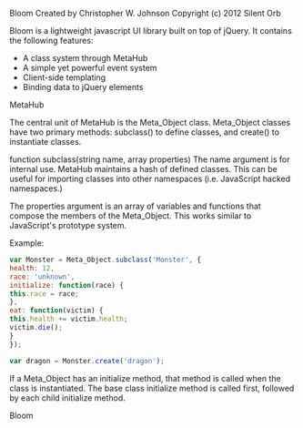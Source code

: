 Bloom
Created by Christopher W. Johnson
Copyright (c) 2012 Silent Orb


Bloom is a lightweight javascript UI library built on top of jQuery.  It contains the following features:

* A class system through MetaHub
* A simple yet powerful event system
* Client-side templating
* Binding data to jQuery elements

MetaHub

The central unit of MetaHub is the Meta_Object class.  Meta_Object classes have two primary methods: subclass() to define classes, and create() to instantiate classes.

function subclass(string name, array properties)
The name argument is for internal use.  MetaHub maintains a hash of defined classes.  This can be useful for importing classes into other namespaces (i.e. JavaScript hacked namespaces.)

The properties argument is an array of variables and functions that compose the members of the Meta_Object.  This works similar to JavaScript's prototype system.

Example:

```javascript
var Monster = Meta_Object.subclass('Monster', {
health: 12,
race: 'unknown',
initialize: function(race) {
this.race = race;
},
eat: function(victim) {
this.health += victim.health;
victim.die();
}
});

var dragon = Monster.create('dragon');
```

If a Meta_Object has an initialize method, that method is called when the class is instantiated.  The base class initialize method is called first, followed by each child initialize method.



Bloom
